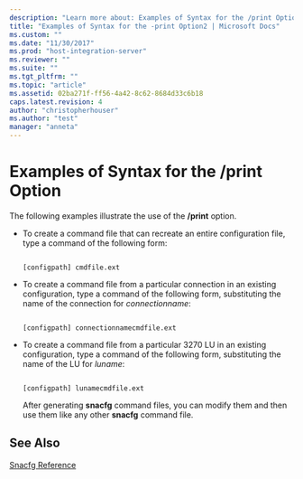 ```yaml
---
description: "Learn more about: Examples of Syntax for the /print Option"
title: "Examples of Syntax for the -print Option2 | Microsoft Docs"
ms.custom: ""
ms.date: "11/30/2017"
ms.prod: "host-integration-server"
ms.reviewer: ""
ms.suite: ""
ms.tgt_pltfrm: ""
ms.topic: "article"
ms.assetid: 02ba271f-ff56-4a42-8c62-8684d33c6b18
caps.latest.revision: 4
author: "christopherhouser"
ms.author: "test"
manager: "anneta"
---
```

# Examples of Syntax for the /print Option
The following examples illustrate the use of the **/print** option.  
  
- To create a command file that can recreate an entire configuration file, type a command of the following form:  
  
  ```  
  
  [configpath] cmdfile.ext  
  ```  
  
- To create a command file from a particular connection in an existing configuration, type a command of the following form, substituting the name of the connection for *connectionname*:  
  
  ```  
  
  [configpath] connectionnamecmdfile.ext  
  ```  
  
- To create a command file from a particular 3270 LU in an existing configuration, type a command of the following form, substituting the name of the LU for *luname*:  
  
  ```  
  
  [configpath] lunamecmdfile.ext  
  ```  
  
  After generating **snacfg** command files, you can modify them and then use them like any other **snacfg** command file.  
  
## See Also  
 [Snacfg Reference](../core/snacfg-reference2.md)
